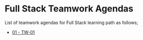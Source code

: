 # Full Stack  Teamwork Agendas

List of teamwork agendas for Full Stack  learning path as follows;

- [01 - TW-01](./tw-01.pdf)


